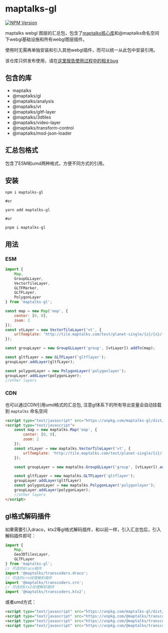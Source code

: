 # maptalks-gl

[![NPM Version](https://img.shields.io/npm/v/maptalks-gl.svg)](https://github.com/maptalks/maptalks-gl-layers)

maptalks webgl 图层的汇总包，包含了[maptalks核心库](https://github.com/maptalks/maptalks.js)和@maptalks命名空间下webgl基础设施和所有webgl图层插件。

使用时无需再单独安装和引入其他webgl插件，而可以统一从此包中安装引用。

该仓库只供发布使用，请在[这里报告使用过程中的相关bug](https://github.com/maptalks/issues/issues)

## 包含的库

* maptalks
* @maptalks/gl
* @maptalks/analysis
* @maptalks/vt
* @maptalks/gltf-layer
* @maptalks/3dtiles
* @maptalks/video-layer
* @maptalks/transform-control
* @maptalks/msd-json-loader

## 汇总包格式

包含了ESM和umd两种格式，方便不同方式的引用。

## 安装

```shell
npm i maptalks-gl

#or

yarn add maptalks-gl

#or

pnpm i maptalks-gl
```

## 用法

### ESM

```js
import {
    Map,
    GroupGLLayer,
    VectorTileLayer,
    GLTFMarker,
    GLTFLayer,
    PolygonLayer
} from 'maptalks-gl';

const map = new Map('map', {
    center: [0, 0],
    zoom: 2
});
const vtLayer = new VectorTileLayer('vt', {
    urlTemplate: 'http://tile.maptalks.com/test/planet-single/{z}/{x}/{y}.mvt'
});

const groupLayer = new GroupGLLayer('group', [vtLayer]).addTo(map);

const gltfLayer = new GLTFLayer('gltflayer');
groupLayer.addLayer(gltfLayer);

const polygonLayer = new PolygonLayer('polygonlayer');
groupLayer.addLayer(polygonLayer);
//other layers
```

### CDN

也可以通过CDN引用umd格式的汇总包, 注意gl体系下的所有导出变量会自动挂载到 `maptalks` 命名空间

```html
<script type="text/javascript" src="https://unpkg.com/maptalks-gl/dist/maptalks-gl.js"></script>
<script type="text/javascript">
    const map = new maptalks.Map('map', {
        center: [0, 0],
        zoom: 2
    });
    const vtLayer = new maptalks.VectorTileLayer('vt', {
        urlTemplate: 'http://tile.maptalks.com/test/planet-single/{z}/{x}/{y}.mvt'
    });

    const groupLayer = new maptalks.GroupGLLayer('group', [vtLayer]).addTo(map);

    const gltfLayer = new maptalks.GLTFLayer('gltflayer');
    groupLayer.addLayer(gltfLayer)
    const polygonLayer = new maptalks.PolygonLayer('polygonlayer');
    groupLayer.addLayer(polygonLayer);
    //other layers
</script>
```

## gl格式解码插件

如果需要引入draco，ktx2等gl格式解码插件，和以前一样，引入汇总包后，引入解码插件即可：

```js
import {
    Map,
    Geo3DTilesLayer,
    GLTFLayer
} from 'maptalks-gl';
// 可选的draco插件
import '@maptalks/transcoders.draco';
// 可选的crn纹理解析插件
import '@maptalks/transcoders.crn';
// 可选的ktx2纹理解析插件
import '@maptalks/transcoders.ktx2';
```

或者umd方式：

```html
<script type="text/javascript" src="https://unpkg.com/maptalks-gl/dist/maptalks-gl.js"></script>
<script type="text/javascript" src="https://unpkg.com/@maptalks/transcoders.draco/dist/transcoders.draco.js"></script>
<script type="text/javascript" src="https://unpkg.com/@maptalks/transcoders.crn/dist/transcoders.crn.js"></script>
<script type="text/javascript" src="https://unpkg.com/@maptalks/transcoders.ktx2/dist/transcoders.ktx2.js"></script>
```
